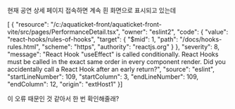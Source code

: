 현재 공연 상세 페이지 접속하면 계속 흰 화면으로 표시되고 있는데

[
	{
		"resource": "/c:/aquaticket-front/aquaticket-front-vite/src/pages/PerformanceDetail.tsx",
		"owner": "eslint2",
		"code": {
			"value": "react-hooks/rules-of-hooks",
			"target": {
				"$mid": 1,
				"path": "/docs/hooks-rules.html",
				"scheme": "https",
				"authority": "reactjs.org"
			}
		},
		"severity": 8,
		"message": "React Hook \"useEffect\" is called conditionally. React Hooks must be called in the exact same order in every component render. Did you accidentally call a React Hook after an early return?",
		"source": "eslint",
		"startLineNumber": 109,
		"startColumn": 3,
		"endLineNumber": 109,
		"endColumn": 12,
		"origin": "extHost1"
	}]

이 오류 때문인 것 같아서 한 번 확인해줄래?